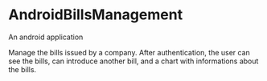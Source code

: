 # AndroidBillsManagement
An android application

Manage the bills issued by a company. After authentication, the user can see 
the bills, can introduce another bill, and a chart with informations about
the bills.
